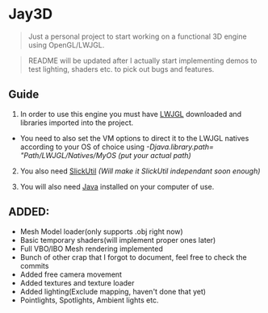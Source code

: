 Jay3D
=====

><p>Just a personal project to start working on a functional 3D engine using OpenGL/LWJGL.</p>

><p>README will be updated after I actually start implementing demos to test lighting, shaders etc. to pick out bugs and features.</p>

Guide
-----
 1. In order to use this engine you must have [LWJGL](http://lwjgl.org/download.php) downloaded and libraries imported into    the project.
   * You need to also set the VM options to direct it to the LWJGL natives according to your OS of choice 
   using *-Djava.library.path= "Path/LWJGL/Natives/MyOS (put your actual path)*
   
 2. You also need [SlickUtil](http://slick.ninjacave.com/slick-util/) *(Will make it SlickUtil independant soon enough)* 

 3. You will also need [Java](https://java.com/en/download/index.jsp) installed on your computer of use.


ADDED:
-----
 - Mesh Model loader(only supports .obj right now)
 - Basic temporary shaders(will implement proper ones later)
 - Full VBO/IBO Mesh rendering implemented
 - Bunch of other crap that I forgot to document, feel free to check the commits
 - Added free camera movement
 - Added textures and texture loader
 - Added lighting(Exclude mapping, haven't done that yet)
  - Pointlights, Spotlights, Ambient lights etc.
